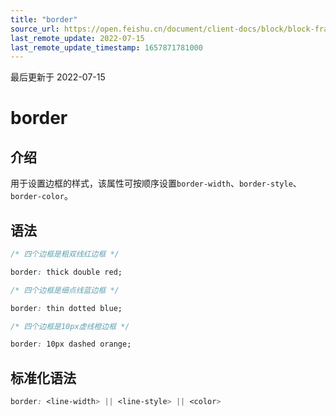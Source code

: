 ```yaml
---
title: "border"
source_url: https://open.feishu.cn/document/client-docs/block/block-frame/code-components-and-structure/view-layer/ttss/attributes/border/border
last_remote_update: 2022-07-15
last_remote_update_timestamp: 1657871781000
---
```

最后更新于 2022-07-15

# border

## 介绍

用于设置边框的样式，该属性可按顺序设置`border-width`、`border-style`、`border-color`。

## 语法

```css
/* 四个边框是粗双线红边框 */

border: thick double red;

/* 四个边框是细点线蓝边框 */

border: thin dotted blue;

/* 四个边框是10px虚线橙边框 */

border: 10px dashed orange;
```

## 标准化语法

```css
border: <line-width> || <line-style> || <color>
```
